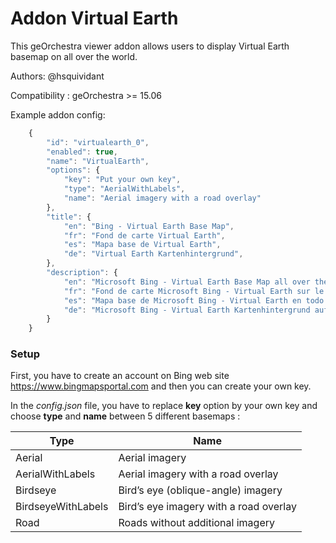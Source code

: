 Addon Virtual Earth
===================

This geOrchestra viewer addon allows users to display Virtual Earth basemap on all over the world.

Authors: @hsquividant

Compatibility :  geOrchestra >= 15.06

Example addon config:

```js
    {
        "id": "virtualearth_0",
        "enabled": true,
        "name": "VirtualEarth",
        "options": {
            "key": "Put your own key",
            "type": "AerialWithLabels",
            "name": "Aerial imagery with a road overlay"
        },
        "title": {
            "en": "Bing - Virtual Earth Base Map",
            "fr": "Fond de carte Virtual Earth",
            "es": "Mapa base de Virtual Earth",
            "de": "Virtual Earth Kartenhintergrund",
        },
        "description": {
            "en": "Microsoft Bing - Virtual Earth Base Map all over the world",
            "fr": "Fond de carte Microsoft Bing - Virtual Earth sur le monde entier",
            "es": "Mapa base de Microsoft Bing - Virtual Earth en todo el mundo",
            "de": "Microsoft Bing - Virtual Earth Kartenhintergrund auf der ganzen Welt",
        }
    }
```

### Setup

First, you have to create an account on Bing web site https://www.bingmapsportal.com and then you can create your own key. 

In the *config.json* file, you have to replace **key** option by your own key and choose **type** and **name** between 5 different basemaps :

Type | Name
---- | -----
Aerial | Aerial imagery
AerialWithLabels | Aerial imagery with a road overlay
Birdseye | Bird’s eye (oblique-angle) imagery
BirdseyeWithLabels | Bird’s eye imagery with a road overlay
Road | Roads without additional imagery
